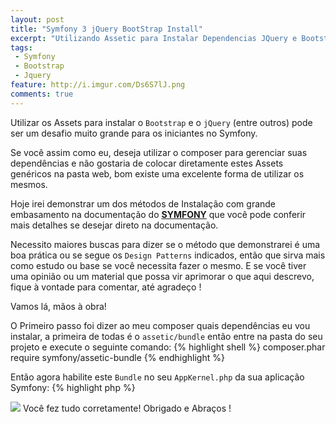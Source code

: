 ```yaml
---
layout: post
title: "Symfony 3 jQuery BootStrap Install"
excerpt: "Utilizando Assetic para Instalar Dependencias JQuery e Bootstrap em um projeto Symfony3"
tags:
 - Symfony
 - Bootstrap
 - Jquery
feature: http://i.imgur.com/Ds6S7lJ.png
comments: true
---
```


Utilizar os Assets para instalar o `Bootstrap` e o `jQuery` (entre outros) pode ser um desafio muito grande para os iniciantes no Symfony.

Se você assim como eu, deseja utilizar o composer para gerenciar suas dependências e não gostaria de colocar diretamente estes Assets genéricos na pasta web, bom existe uma excelente forma de utilizar os mesmos.

Hoje irei demonstrar um dos métodos de Instalação com grande embasamento na documentação do **[SYMFONY](http://symfony.com/doc/current/cookbook/assetic/asset_management.html)** que você pode conferir mais detalhes se desejar direto na documentação.

Necessito maiores buscas para dizer se o método que demonstrarei é uma boa prática ou se segue os `Design Patterns` indicados, então que sirva mais como estudo ou base se você necessita fazer o mesmo.
E se você tiver uma opinião ou um material que possa vir aprimorar o que aqui descrevo, fique à vontade para comentar, até agradeço !

Vamos lá, mãos à obra!

O Primeiro passo foi dizer ao meu composer quais dependências eu vou instalar, a primeira de todas é o `assetic/bundle` então entre na pasta do seu projeto e execute o seguinte comando:
{% highlight shell %}
composer.phar require symfony/assetic-bundle
{% endhighlight %}

Então agora habilite este `Bundle` no seu `AppKernel.php` da sua aplicação Symfony:
{% highlight php %}
<?php
// app/AppKernel.php

// ...
class AppKernel extends Kernel
{
    // ...

    public function registerBundles()
    {
        $bundles = array(
            // ...
            new Symfony\Bundle\AsseticBundle\AsseticBundle(),
        );

        // ...
    }
}
{% endhighlight %}

Agora vamos no nosso arquivo `config.yml` e colocar estas configurações mínimas do bundle:
{% highlight yaml %}
# app/config/config.yml

# Assetic Configuration
assetic:
    debug:          '%kernel.debug%'
    use_controller: '%kernel.debug%'
    filters:
        cssrewrite: ~
# ...
{% endhighlight %}

Agora que já temos nosso gerenciador de `assets` instalado, precisamos do `jQuery` e do `Bootstrap`.  

Vamos dizer diretamente ao composer os componentes que precisamos.

Primeiro `jQuery`:
{% highlight shell %}
composer.phar require components/jquery
{% endhighlight %}

Agora o `Bootstrap`:
{% highlight shell %}
composer.phar require twbs/bootstrap
{% endhighlight %}

Ao terminar a Instalação dos dois voltaremos ao nosso Arquivo `config.yml` e adicionaremos estes `assets` da seguinte forma:
{% highlight yaml %}
# Assetic Configuration
assetic:
    debug:          '%kernel.debug%'
    use_controller: '%kernel.debug%'
    filters:
        cssrewrite: ~
    assets:
        jquery:
            inputs:
                - '%kernel.root_dir%/../vendor/components/jquery/jquery.min.js'
        bootstrap_css:
            inputs:
                - '%kernel.root_dir%/../vendor/twbs/bootstrap/dist/css/bootstrap.min.css'
        bootstrap_js:
            inputs:
                - '%kernel.root_dir%/../vendor/twbs/bootstrap/dist/js/bootstrap.min.js'
{% endhighlight %}

Após isto nossos `assets` já estarão prontos para serem acessados por nossas views, porém para deixar a coisa ainda mais legal, vamos deduzir que o bootstrap e o jquery será um asset padrão, e então vamos alterar o nosso arquivo `base`.

Este arquivo pode ser localizado dentro da pasta do projeto seguido de `Resources/views/default/base.html.twig` lá então teremos nosso arquivo base, e vamos deixá-lo desta seguinte maneira:

{% gist 9fb3c1e2f4eda0116f4ef638a1909f70 %}

Agora só precisamos extender nossas futuras `views` apontando para `base` e teremos já o bootstrap disponível.

Para exemplificar e testar faça uma view deste forma:

{% gist 4b089dc2298a619bfd395bfced73030f %}

Se você ver o resultado do botão semelhante à esta imagem:
<figure>
	<img src="{{ site.url }}/images/bancoPostagens/symfonyJqueryBootstrap/botaoBootstrap.png">
</figure>

Você fez tudo corretamente!

Obrigado e Abraços !
